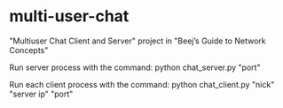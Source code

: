 # multi-user-chat
"Multiuser Chat Client and Server" project in "Beej’s Guide to Network Concepts"

Run server process with the command:
python chat_server.py "port"

Run each client process with the command:
python chat_client.py "nick" "server ip" "port"
